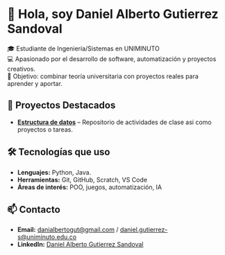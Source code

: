 # 👋 Hola, soy Daniel Alberto Gutierrez Sandoval

🎓 Estudiante de Ingeniería/Sistemas en UNIMINUTO  
💻 Apasionado por el desarrollo de software, automatización y proyectos creativos.  
🚀 Objetivo: combinar teoría universitaria con proyectos reales para aprender y aportar.

## 📌 Proyectos Destacados
- **[Estructura de datos](URL)** – Repositorio de actividades de clase asi como proyectos o tareas.

## 🛠 Tecnologías que uso
- **Lenguajes:** Python, Java.
- **Herramientas:** Git, GitHub, Scratch, VS Code
- **Áreas de interés:** POO, juegos, automatización, IA

## 📫 Contacto
- **Email:** danialbertogut@gmail.com  /  daniel.gutierrez-s@uniminuto.edu.co
- **LinkedIn:** [Daniel Alberto Gutierrez Sandoval](https://linkedin.com/in/daniel-alberto-guti%C3%A9rrez-sandoval-3bb721370?utm_source=share&utm_campaign=share_via&utm_content=profile&utm_medium=android_app )  
